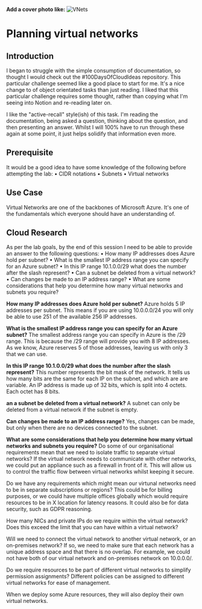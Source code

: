 **Add a cover photo like:**
![VNets](https://user-images.githubusercontent.com/53405071/106384145-7b18e880-63c1-11eb-8399-cf7e71af5de1.png)

# Planning virtual networks

## Introduction
I began to struggle with the simple consumption of documentation, so thought I would check out the #100DaysOfCloudIdeas repository. This particular challenge seemed like a good place to start for me. It's a nice change to of object orientated tasks than just reading. I liked that this particular challenge requires some thought, rather than copying what I'm seeing into Notion and re-reading later on.

I like the "active-recall" style(ish) of this task. I'm reading the documentation, being asked a question, thinking about the question, and then presenting an answer. Whilst I will 100% have to run through these again at some point, it just helps solidify that information even more.

## Prerequisite

It would be a good idea to have some knowledge of the following before attempting the lab:
• CIDR notations
• Subnets
• Virtual networks

## Use Case

Virtual Networks are one of the backbones of Microsoft Azure. It's one of the fundamentals which everyone should have an understanding of. 

## Cloud Research

As per the lab goals, by the end of this session I need to be able to provide an answer to the following questions:
•	How many IP addresses does Azure hold per subnet?
•	What is the smallest IP address range you can specify for an Azure subnet?
•	In this IP range 10.1.0.0/29 what does the number after the slash represent?
•	Can a subnet be deleted from a virtual network?
•	Can changes be made to an IP address range?
•	What are some considerations that help you determine how many virtual networks and subnets you require?

**How many IP addresses does Azure hold per subnet?**
Azure holds 5 IP addresses per subnet. This means if you are using 10.0.0.0/24 you will only be able to use 251 of the available 256 IP addresses.

**What is the smallest IP address range you can specify for an Azure subnet?**
The smallest address range you can specify in Azure is the /29 range. This is because the /29 range will provide you with 8 IP addresses. As we know, Azure reserves 5 of those addresses, leaving us with only 3 that we can use.

**In this IP range 10.1.0.0/29 what does the number after the slash represent?**
This number represents the bit mask of the network. It tells us how many bits are the same for each IP on the subnet, and which are are variable. An IP address is made up of 32 bits, which is split into 4 octets. Each octet has 8 bits.

**an a subnet be deleted from a virtual network?**
A subnet can only be deleted from a virtual network if the subnet is empty.

**Can changes be made to an IP address range?**
Yes, changes can be made, but only when there are no devices connected to the subnet. 

**What are some considerations that help you determine how many virtual networks and subnets you require?**
Do some of our organisational requirements mean that we need to isolate traffic to separate virtual networks? If the virtual network needs to communicate with other networks, we could put an appliance such as a firewall in front of it. This will allow us to control the traffic flow between virtual networks whilst keeping it secure.

Do we have any requirements which might mean our virtunal networks need to be in separate subscriptions or regions? This could be for billing purposes, or we could have multiple offices globally which would require resources to be in X location for latency reasons. It could also be for data security, such as GDPR reasoning.

How many NICs and private IPs do we require within the virtual network? Does this exceed the limit that you can have within a virtual network?

Will we need to connect the virtual network to another virtual network, or an on-premises network? If so, we need to make sure that each network has a unique address space and that there is no overlap. For example, we could not have both of our virtual network and on-premises network on 10.0.0.0/.

Do we require resources to be part of different virtual networks to simplify permission assignments? Different policies can be assigned to different virtual networks for ease of management. 

When we deploy some Azure resources, they will also deploy their own virtual networks. 

